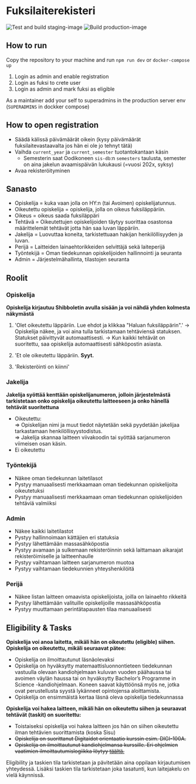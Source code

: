 # Fuksilaiterekisteri

![Test and build staging-image](https://github.com/UniversityOfHelsinkiCS/fuksilaiterekisteri/workflows/Test%20and%20build%20staging-image/badge.svg) ![Build production-image](https://github.com/UniversityOfHelsinkiCS/fuksilaiterekisteri/workflows/Build%20production-image/badge.svg)

## How to run
Copy the repository to your machine and run ```npm run dev``` or ```docker-compose up```

1) Login as admin and enable registration
2) Login as fuksi to crete user
3) Login as admin and mark fuksi as eligible

As a maintainer add your self to superadmins in the production server env (`SUPERADMINS` in dockker compose)

## How to open registration

* Säädä kälissä päivämäärät oikein (kysy päivämäärät fuksilaitevastaavalta jos hän ei ole jo tehnyt tätä)
* Vaihda `current_year` ja `current_semester` tuotantokantaan käsin
	*  Semesterin saat Oodikoneen `sis-db`:n `semesters` taulusta, semester on aina jakelun avaamispäivän lukukausi (=vuosi 202x, syksy)
* Avaa rekisteröityminen

## Sanasto
- Opiskelija = kuka vaan jolla on HY:n (tai Avoimen) opiskelijatunnus.
- Oikeutettu opiskelija = opiskelija, jolla on oikeus fuksiläppäriin.
- Oikeus = oikeus saada fuksiläppäri
- Tehtävä = Oikeutettujen opiskelijoiden täytyy suorittaa osastonsa määrittelemät tehtävät jotta hän saa luvan läppäriin.
- Jakelija = Luovuttaa koneita, tarkistettuaan hakijan henkilöllisyyden ja luvan.
- Perijä = Laitteiden lainaehtorikkeiden selvittäjä sekä laiteperijä
- Työntekijä = Oman tiedekunnan opiskelijoiden hallinnointi ja seuranta
- Admin = Järjestelmähallinta, tilastojen seuranta

## Roolit

### Opiskelija
**Opiskelija kirjautuu Shibboletin avulla sisään ja voi nähdä yhden kolmesta näkymästä**
1) 'Olet oikeutettu läppäriin. Lue ehdot ja klikkaa "Haluan fuksiläppärin".'
-> Opiskelija näkee, ja voi aina tulla tarkistamaan tehtäviensä statuksen. Statukset päivittyvät automaattisesti.
-> Kun kaikki tehtävät on suoritettu, saa opiskelija automaattisesti sähköpostin asiasta.

2) 'Et ole oikeutettu läppäriin. **Syyt.**

3) 'Rekisteröinti on kiinni'

### Jakelija
**Jakelija syöttää kenttään opiskelijanumeron, jolloin järjestelmästä tarkistetaan onko opiskelija oikeutettu laitteeseen ja onko hänellä tehtävät suoritettuna**
* Oikeutettu:  
	=> Opiskelijan nimi ja muut tiedot näytetään sekä pyydetään jakelijaa tarkastamaan henkilöllisyystodistus.  
	=> Jakelija skannaa laitteen viivakoodin tai syöttää sarjanumeron viimeisen osan käsin.  
* Ei oikeutettu

### Työntekijä
* Näkee oman tiedekunnan laitetilasot
* Pystyy manuaalisesti merkkaamaan oman tiedekunnan opiskelijoita oikeutetuksi
* Pystyy manuaalisesti merkkaamaan oman tiedekunnan opiskelijoiden tehtäviä valmiiksi

### Admin
* Näkee kaikki laitetilastot
* Pystyy hallinnoimaan kättäjien eri statuksia
* Pystyy lähettämään massasähköpostia
* Pystyy avamaan ja sulkemaan rekisteröinnin sekä laittamaan aikarajat rekisteröimiselle ja laitteenhaulle
* Pystyy vaihtamaan laitteen sarjanumeron muotoa
* Pystyy vaihtamaan tiedekunnien yhteyshenkilöitä

### Perijä
* Näkee listan laitteen omaavista opiskelijoista, joilla on lainaehto rikkeitä
* Pystyy lähettämään valituille opiskelijoille massasähköpostia
* Pystyy muuttamaan perintätapausten tilaa manuaalisesti


## Eligibility & Tasks

**Opiskelija voi anoa laitetta, mikäli hän on oikeutettu (eligible) siihen. Opiskelija on oikeutettu, mikäli seuraavat pätee:**
* Opiskelija on ilmoittautunut läsnäolevaksi
* Opiskelija on hyväksytty matemaattisluonnontieteen tiedekunnan vastuulla olevaan kandiohjelmaan kuluvan vuoden päähaussa tai avoimen väylän haussa tai on hyväksytty Bachelor’s Programme in Science -kandiohjelmaan. Koneen saavat käyttöönsä myös ne, jotka ovat perustellusta syystä lykänneet opintojensa aloittamista.
* Opiskelija on ensimmäistä kertaa läsnä oleva opiskelija tiedekunnassa

**Opiskelija voi hakea laitteen, mikäli hän on oikeutettu siihen ja seuraavat tehtävät (taskit) on suoritettu:**
* Toistaiseksi opiskelija voi hakea laitteen jos hän on siihen oikeutettu ilman tehtävien suorittamista (koska Sisu)
* ~~Opiskelija on suorittanut Digitaidot orientaatio kurssin esim. DIGI-100A.~~
* ~~Opiskelija on ilmoittautunut kandiohjelmansa kurssille. Eri ohjelmien vaatimien ilmoittautumislogiikka löytyy [täältä.](https://github.com/UniversityOfHelsinkiCS/fuksilaiterekisteri/blob/master/server/models/user.js#L155)~~

Eligibility ja taskien tila tarkistetaan ja pävitetään aina oppilaan kirjautumisen yhteydessä. Lisäksi taskien tila tarkistetaan joka tasatunti, kun laitejakelu on vielä käynnissä.

